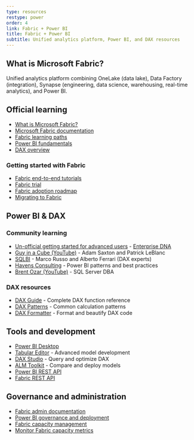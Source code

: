 ```yaml
---
type: resources
restype: power
order: 4
link: Fabric + Power BI
title: Fabric + Power BI
subtitle: Unified analytics platform, Power BI, and DAX resources
---
```


## What is Microsoft Fabric?

Unified analytics platform combining OneLake (data lake), Data Factory (integration), Synapse (engineering, data science, warehousing, real-time analytics), and Power BI.

## Official learning

* [What is Microsoft Fabric?](https://learn.microsoft.com/fabric/get-started/microsoft-fabric-overview)
* [Microsoft Fabric documentation](https://learn.microsoft.com/fabric/)
* [Fabric learning paths](https://learn.microsoft.com/training/browse/?products=fabric)
* [Power BI fundamentals](https://learn.microsoft.com/power-bi/fundamentals/)
* [DAX overview](https://learn.microsoft.com/dax/dax-overview)

### Getting started with Fabric

* [Fabric end-to-end tutorials](https://learn.microsoft.com/fabric/get-started/end-to-end-tutorials)
* [Fabric trial](https://learn.microsoft.com/fabric/get-started/fabric-trial)
* [Fabric adoption roadmap](https://learn.microsoft.com/power-bi/guidance/fabric-adoption-roadmap)
* [Migrating to Fabric](https://learn.microsoft.com/fabric/fundamentals/migration)

## Power BI & DAX

### Community learning

* [Un-official getting started for advanced users](https://www.youtube.com/watch?v=Ncp6ZCz1VoA) - [Enterprise DNA](https://www.youtube.com/@EnterpriseDNA/playlists)
* [Guy in a Cube (YouTube)](https://www.youtube.com/@GuyinaCube/playlists) - Adam Saxton and Patrick LeBlanc
* [SQLBI](https://www.sqlbi.com/training/) - Marco Russo and Alberto Ferrari (DAX experts)
* [Havens Consulting](https://www.youtube.com/@HavensConsulting/playlists) - Power BI patterns and best practices
* [Brent Ozar (YouTube)](https://www.youtube.com/@BrentOzar) - SQL Server DBA

### DAX resources

* [DAX Guide](https://dax.guide/) - Complete DAX function reference
* [DAX Patterns](https://www.daxpatterns.com/) - Common calculation patterns
* [DAX Formatter](https://www.daxformatter.com/) - Format and beautify DAX code

## Tools and development

* [Power BI Desktop](https://www.microsoft.com/power-platform/products/power-bi/desktop)
* [Tabular Editor](https://tabulareditor.com/) - Advanced model development
* [DAX Studio](https://daxstudio.org/) - Query and optimize DAX
* [ALM Toolkit](https://github.com/microsoft/analysis-services/releases) - Compare and deploy models
* [Power BI REST API](https://learn.microsoft.com/rest/api/power-bi/)
* [Fabric REST API](https://learn.microsoft.com/rest/api/fabric/articles/)

## Governance and administration

* [Fabric admin documentation](https://learn.microsoft.com/fabric/admin/)
* [Power BI governance and deployment](https://learn.microsoft.com/power-bi/guidance/powerbi-implementation-planning-introduction)
* [Fabric capacity management](https://learn.microsoft.com/fabric/enterprise/licenses)
* [Monitor Fabric capacity metrics](https://learn.microsoft.com/fabric/enterprise/metrics-app)
